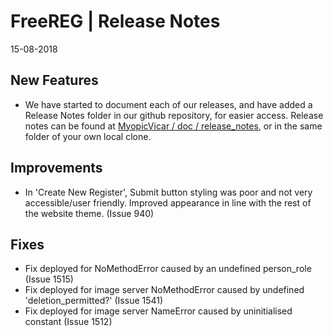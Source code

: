 __FreeREG | Release Notes__
=======================
15-08-2018

__New Features__
----------------

* We have started to document each of our releases, and have added a Release Notes folder in our github repository, for easier access.  Release notes can be found at [MyopicVicar / doc / release_notes](https://github.com/FreeUKGen/MyopicVicar/tree/master/doc/release_notes), or in the same folder of your own local clone.


__Improvements__
----------------

* In 'Create New Register', Submit button styling was poor and not very accessible/user friendly.  Improved appearance in line with the rest of the website theme. (Issue 940)  


__Fixes__
---------

* Fix deployed for NoMethodError caused by an undefined person_role (Issue 1515)
* Fix deployed for image server NoMethodError caused by undefined 'deletion_permitted?' (Issue 1541)
* Fix deployed for image server NameError caused by uninitialised constant (Issue 1512)
